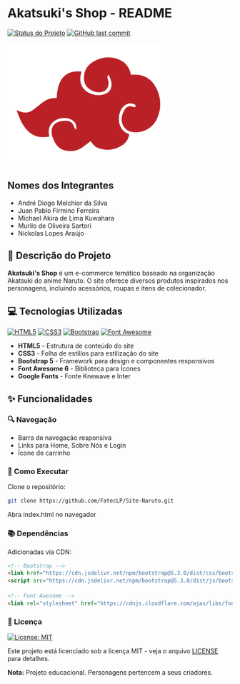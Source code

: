 # Akatsuki's Shop - README

[![Status do Projeto](https://img.shields.io/badge/Status-Em%20Desenvolvimento-yellow)]()
[![GitHub last commit](https://img.shields.io/github/last-commit/FatecLP/Site-Naruto)]()

<img height="275px" src="assets/img/Akatsuki.png">

## Nomes dos Integrantes
- André Diogo Melchior da Silva
- Juan Pablo Firmino Ferreira
- Michael Akira de Lima Kuwahara
- Murilo de Oliveira Sartori
- Nickolas Lopes Araújo

## 📝 Descrição do Projeto

**Akatsuki's Shop** é um e-commerce temático baseado na organização Akatsuki do anime Naruto. O site oferece diversos produtos inspirados nos personagens, incluindo acessórios, roupas e itens de colecionador.

## 💻 Tecnologias Utilizadas

[![HTML5](https://img.shields.io/badge/HTML5-E34F26?logo=html5&logoColor=white)]()
[![CSS3](https://img.shields.io/badge/-CSS3-1572B6?style=flat&logo=css3&logoColor=white)]()
[![Bootstrap](https://img.shields.io/badge/Bootstrap-7952B3?logo=bootstrap&logoColor=white)]()
[![Font Awesome](https://img.shields.io/badge/Font_Awesome-528DD7?logo=font-awesome&logoColor=white)]()

- **HTML5** - Estrutura de conteúdo do site
- **CSS3** - Folha de estillos para estilização do site
- **Bootstrap 5** - Framework para design e componentes responsivos
- **Font Awesome 6** - Biblioteca para Ícones
- **Google Fonts** - Fonte Knewave e Inter


## ✨ Funcionalidades

### 🔍 Navegação
- Barra de navegação responsiva
- Links para Home, Sobre Nós e Login
- Ícone de carrinho

### 🚀 Como Executar

Clone o repositório:
```bash
git clone https://github.com/FatecLP/Site-Naruto.git
```
Abra index.html no navegador

### 📚 Dependências

Adicionadas via CDN:
```html
<!-- Bootstrap -->
<link href="https://cdn.jsdelivr.net/npm/bootstrap@5.3.0/dist/css/bootstrap.min.css" rel="stylesheet">
<script src="https://cdn.jsdelivr.net/npm/bootstrap@5.3.0/dist/js/bootstrap.bundle.min.js"></script>

<!-- Font Awesome -->
<link rel="stylesheet" href="https://cdnjs.cloudflare.com/ajax/libs/font-awesome/6.7.2/css/all.min.css">
```

### 📜 Licença

[![License: MIT](https://img.shields.io/badge/License-MIT-yellow.svg)](https://opensource.org/licenses/MIT)

Este projeto está licenciado sob a licença MIT - veja o arquivo [LICENSE](LICENSE.txt) para detalhes.

**Nota:** Projeto educacional. Personagens pertencem a seus criadores.
